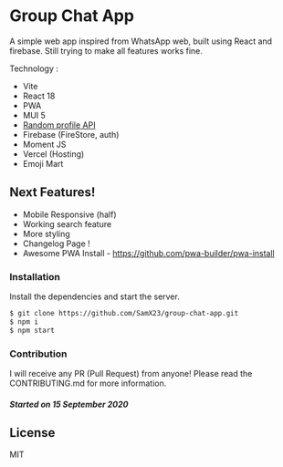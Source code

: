 # Group Chat App

A simple web app inspired from WhatsApp web, built using React and firebase. Still trying to make all features works fine.

Technology :

- Vite
- React 18
- PWA
- MUI 5
- [Random profile API](https://avatars.dicebear.com/)
- Firebase (FireStore, auth)
- Moment JS
- Vercel (Hosting)
- Emoji Mart

## Next Features!

- Mobile Responsive (half)
- Working search feature
- More styling
- Changelog Page !
- Awesome PWA Install - https://github.com/pwa-builder/pwa-install
<!-- https://material-ui.com/guides/composition/#link -->

### Installation

Install the dependencies and start the server.

```sh
$ git clone https://github.com/SamX23/group-chat-app.git
$ npm i
$ npm start
```

### Contribution

I will receive any PR (Pull Request) from anyone! Please read the CONTRIBUTING.md for more information.

##### Started on 15 September 2020

## License

MIT
